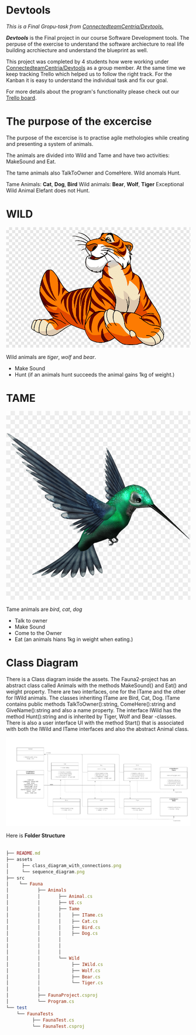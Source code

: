 # Devtools
*This is a Final Gropu-task from [ConnectedteamCentria/Devtools.](https://github.com/connectedteamCentria/devtools)*

***Devtools*** is the Final project in our course Software Development tools. The perpuse of the exercise to understand the software archiecture to real life building acrchiecture and understand the blueprint as well.  

This project was completed by 4 students how were working under [ConnectedteamCentria/Devtools](https://github.com/connectedteamCentria/devtools) as a group member. At the same time we keep tracking Trello which helped us to follow the right track. For the Kanban it is easy to understand the individual task and fix our goal.  

For more details about the program's functionality please check out our [Trello board](https://trello.com/b/GdmwY8LR/connectedteam).


# The purpose of the excercise

The purpose of the excercise is to practise agile methologies while creating and presenting a system of animals.

The animals are divided into Wild and Tame and have two activities: MakeSound and Eat.

The tame animals also TalkToOwner and ComeHere. Wild anomals Hunt.

Tame Animals: **Cat**, **Dog**, **Bird** Wild animals: **Bear**, **Wolf**, **Tiger** Exceptional Wild Animal Elefant does not Hunt.


# WILD
![Tiger](https://github.com/connectedteamCentria/devtools/blob/master/Pets/assets/tiger.png)

Wild animals are *tiger*, *wolf* and *bear*.

- Make Sound
- Hunt (if an animals hunt succeeds the animal gains 1kg of weight.)


# TAME
![Bird](https://github.com/connectedteamCentria/devtools/blob/master/Pets/assets/bird.png)

Tame animals are *bird*, *cat*, *dog* 

- Talk to owner
- Make Sound
- Come to the Owner
- Eat (an animals hians 1kg in weight when eating.)


# Class Diagram

There is a Class diagram inside the assets. The Fauna2-project has an abstract class called Animals with the methods MakeSound() and Eat() and weight property. There are two interfaces, one for the ITame and the other for IWild animals. The classes inheriting ITame are Bird, Cat, Dog. ITame contains public methods TalkToOwner():string, ComeHere():string and GiveName():string and also a name property. The interface IWild has the method Hunt():string and is inherited by Tiger, Wolf and Bear -classes. There is also a user interface UI with the method Start() that is associated with both the IWild and ITame interfaces and also the abstract Animal class.

![Class Diagram](https://github.com/connectedteamCentria/devtools/blob/master/Pets/assets/Fauna2%20(1).png)

Here is **Folder Structure**

```ruby

├── README.md
├── assets
│     ├── class_diagram_with_connections.png
│     └── sequence_diagram.png
├── src
│    └── Fauna
│	        ├── Animals
│           │       ├── Animal.cs
│           │       ├── UI.cs
│           │       ├── Tame
│           │       │    ├── ITame.cs
│           │       │    ├── Cat.cs
│           │       │    ├── Bird.cs
│           │       │    ├── Dog.cs
│           │       │    
│           │       │    
│           │       │
│           │       └── Wild
│           │            ├── IWild.cs
│           │		     ├── Wolf.cs
│           │		     ├── Bear.cs
│           │		     └── Tiger.cs
│           │
│           ├── FaunaProject.csproj
│           └── Program.cs
└── test
    └── FaunaTests
          ├── FaunaTest.cs
          └── FaunaTest.csproj
```




